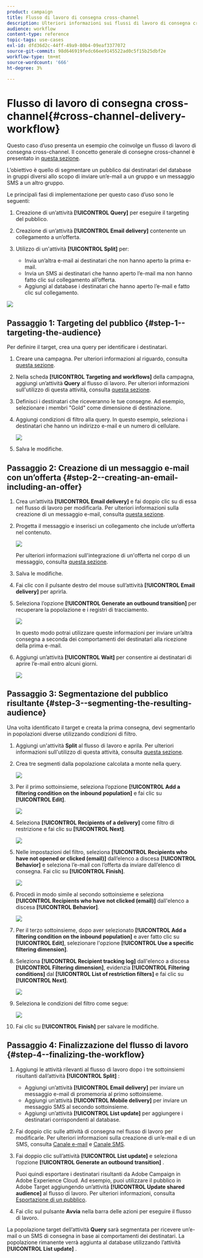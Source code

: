 ```yaml
---
product: campaign
title: Flusso di lavoro di consegna cross-channel
description: Ulteriori informazioni sui flussi di lavoro di consegna cross-channel
audience: workflow
content-type: reference
topic-tags: use-cases
exl-id: dfd36d2c-44ff-49a9-80b4-09eaf3377072
source-git-commit: 98d646919fedc66ee9145522ad0c5f15b25dbf2e
workflow-type: tm+mt
source-wordcount: '666'
ht-degree: 3%

---
```


# Flusso di lavoro di consegna cross-channel{#cross-channel-delivery-workflow}

Questo caso d’uso presenta un esempio che coinvolge un flusso di lavoro di consegna cross-channel. Il concetto generale di consegne cross-channel è presentato in [questa sezione](../../workflow/using/cross-channel-deliveries.md).

L’obiettivo è quello di segmentare un pubblico dai destinatari del database in gruppi diversi allo scopo di inviare un’e-mail a un gruppo e un messaggio SMS a un altro gruppo.

Le principali fasi di implementazione per questo caso d’uso sono le seguenti:

1. Creazione di un’attività **[!UICONTROL Query]** per eseguire il targeting del pubblico.
1. Creazione di un’attività **[!UICONTROL Email delivery]** contenente un collegamento a un’offerta.
1. Utilizzo di un&#39;attività **[!UICONTROL Split]** per:

   * Invia un’altra e-mail ai destinatari che non hanno aperto la prima e-mail.
   * Invia un SMS ai destinatari che hanno aperto l’e-mail ma non hanno fatto clic sul collegamento all’offerta.
   * Aggiungi al database i destinatari che hanno aperto l’e-mail e fatto clic sul collegamento.

![](assets/wkf_cross-channel_7.png)

## Passaggio 1: Targeting del pubblico {#step-1--targeting-the-audience}

Per definire il target, crea una query per identificare i destinatari.

1. Creare una campagna. Per ulteriori informazioni al riguardo, consulta [questa sezione](../../campaign/using/setting-up-marketing-campaigns.md#creating-a-campaign).
1. Nella scheda **[!UICONTROL Targeting and workflows]** della campagna, aggiungi un’attività **Query** al flusso di lavoro. Per ulteriori informazioni sull&#39;utilizzo di questa attività, consulta [questa sezione](../../workflow/using/query.md).
1. Definisci i destinatari che riceveranno le tue consegne. Ad esempio, selezionare i membri &quot;Gold&quot; come dimensione di destinazione.
1. Aggiungi condizioni di filtro alla query. In questo esempio, seleziona i destinatari che hanno un indirizzo e-mail e un numero di cellulare.

   ![](assets/wkf_cross-channel_3.png)

1. Salva le modifiche.

## Passaggio 2: Creazione di un messaggio e-mail con un’offerta {#step-2--creating-an-email-including-an-offer}

1. Crea un’attività **[!UICONTROL Email delivery]** e fai doppio clic su di essa nel flusso di lavoro per modificarla. Per ulteriori informazioni sulla creazione di un messaggio e-mail, consulta [questa sezione](../../delivery/using/about-email-channel.md).
1. Progetta il messaggio e inserisci un collegamento che include un’offerta nel contenuto.

   ![](assets/wkf_cross-channel_1.png)

   Per ulteriori informazioni sull&#39;integrazione di un&#39;offerta nel corpo di un messaggio, consulta [questa sezione](../../interaction/using/integrating-an-offer-via-the-wizard.md#delivering-with-a-call-to-the-offer-engine).

1. Salva le modifiche.
1. Fai clic con il pulsante destro del mouse sull’attività **[!UICONTROL Email delivery]** per aprirla.
1. Seleziona l’opzione **[!UICONTROL Generate an outbound transition]** per recuperare la popolazione e i registri di tracciamento.

   ![](assets/wkf_cross-channel_2.png)

   In questo modo potrai utilizzare queste informazioni per inviare un’altra consegna a seconda dei comportamenti dei destinatari alla ricezione della prima e-mail.

1. Aggiungi un’attività **[!UICONTROL Wait]** per consentire ai destinatari di aprire l’e-mail entro alcuni giorni.

   ![](assets/wkf_cross-channel_4.png)

## Passaggio 3: Segmentazione del pubblico risultante {#step-3--segmenting-the-resulting-audience}

Una volta identificato il target e creata la prima consegna, devi segmentarlo in popolazioni diverse utilizzando condizioni di filtro.

1. Aggiungi un&#39;attività **Split** al flusso di lavoro e aprila. Per ulteriori informazioni sull&#39;utilizzo di questa attività, consulta [questa sezione](../../workflow/using/split.md).
1. Crea tre segmenti dalla popolazione calcolata a monte nella query.

   ![](assets/wkf_cross-channel_6.png)

1. Per il primo sottoinsieme, seleziona l’opzione **[!UICONTROL Add a filtering condition on the inbound population]** e fai clic su **[!UICONTROL Edit]**.

   ![](assets/wkf_cross-channel_8.png)

1. Seleziona **[!UICONTROL Recipients of a delivery]** come filtro di restrizione e fai clic su **[!UICONTROL Next]**.

   ![](assets/wkf_cross-channel_9.png)

1. Nelle impostazioni del filtro, seleziona **[!UICONTROL Recipients who have not opened or clicked (email)]** dall’elenco a discesa **[!UICONTROL Behavior]** e seleziona l’e-mail con l’offerta da inviare dall’elenco di consegna. Fai clic su **[!UICONTROL Finish]**.

   ![](assets/wkf_cross-channel_10.png)

1. Procedi in modo simile al secondo sottoinsieme e seleziona **[!UICONTROL Recipients who have not clicked (email)]** dall&#39;elenco a discesa **[!UICONTROL Behavior]**.

   ![](assets/wkf_cross-channel_11.png)

1. Per il terzo sottoinsieme, dopo aver selezionato **[!UICONTROL Add a filtering condition on the inbound population]** e aver fatto clic su **[!UICONTROL Edit]**, selezionare l&#39;opzione **[!UICONTROL Use a specific filtering dimension]**.
1. Seleziona **[!UICONTROL Recipient tracking log]** dall&#39;elenco a discesa **[!UICONTROL Filtering dimension]**, evidenzia **[!UICONTROL Filtering conditions]** dal **[!UICONTROL List of restriction filters]** e fai clic su **[!UICONTROL Next]**.

   ![](assets/wkf_cross-channel_12.png)

1. Seleziona le condizioni del filtro come segue:

   ![](assets/wkf_cross-channel_13.png)

1. Fai clic su **[!UICONTROL Finish]** per salvare le modifiche.

## Passaggio 4: Finalizzazione del flusso di lavoro {#step-4--finalizing-the-workflow}

1. Aggiungi le attività rilevanti al flusso di lavoro dopo i tre sottoinsiemi risultanti dall’attività **[!UICONTROL Split]** :

   * Aggiungi un’attività **[!UICONTROL Email delivery]** per inviare un messaggio e-mail di promemoria al primo sottoinsieme.
   * Aggiungi un’attività **[!UICONTROL Mobile delivery]** per inviare un messaggio SMS al secondo sottoinsieme.
   * Aggiungi un’attività **[!UICONTROL List update]** per aggiungere i destinatari corrispondenti al database.

1. Fai doppio clic sulle attività di consegna nel flusso di lavoro per modificarle. Per ulteriori informazioni sulla creazione di un’e-mail e di un SMS, consulta [Canale e-mail](../../delivery/using/about-email-channel.md) e [Canale SMS](../../delivery/using/sms-channel.md).
1. Fai doppio clic sull’attività **[!UICONTROL List update]** e seleziona l’opzione **[!UICONTROL Generate an outbound transition]** .

   Puoi quindi esportare i destinatari risultanti da Adobe Campaign in Adobe Experience Cloud. Ad esempio, puoi utilizzare il pubblico in Adobe Target aggiungendo un’attività **[!UICONTROL Update shared audience]** al flusso di lavoro. Per ulteriori informazioni, consulta [Esportazione di un pubblico](../../integrations/using/importing-and-exporting-audiences.md#exporting-an-audience).

1. Fai clic sul pulsante **Avvia** nella barra delle azioni per eseguire il flusso di lavoro.

La popolazione target dell’attività **Query** sarà segmentata per ricevere un’e-mail o un SMS di consegna in base ai comportamenti dei destinatari. La popolazione rimanente verrà aggiunta al database utilizzando l’attività **[!UICONTROL List update]** .
